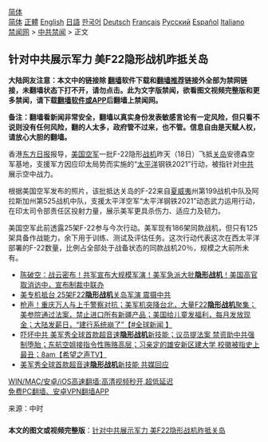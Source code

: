  <!-- 面包屑导航 --> <div class="breadcrumb"><!-- GTranslate: https://gtranslate.io/ -->  <div class="switcher notranslate">  <div class="selected">  <a href="#" onclick="return false;"> 简体</a>  </div>  <div class="option">  <a href="https://www.bannedbook.org" onclick="doGTranslate('zh-CN|zh-CN');jQuery('div.switcher div.selected a').html(jQuery(this).html());return false;" title="简体中文" class="nturl selected"> 简体</a>  <a href="https://www.bannedbook.org/zh-tw/" onclick="doGTranslate('zh-CN|zh-TW');jQuery('div.switcher div.selected a').html(jQuery(this).html());return false;" title="繁體中文" class="nturl"> 正體</a>  <a href="https://www.bannedbook.org/en/" onclick="doGTranslate('zh-CN|en');jQuery('div.switcher div.selected a').html(jQuery(this).html());return false;" title="English" class="nturl"> English</a>  <a href="https://www.bannedbook.org/ja/" onclick="doGTranslate('zh-CN|ja');jQuery('div.switcher div.selected a').html(jQuery(this).html());return false;" title="日本語" class="nturl"> 日語</a>  <a href="https://www.bannedbook.org/ko/" onclick="doGTranslate('zh-CN|ko');jQuery('div.switcher div.selected a').html(jQuery(this).html());return false;" title="한국어" class="nturl"> 한국어</a>  <a href="https://www.bannedbook.org/de/" onclick="doGTranslate('zh-CN|de');jQuery('div.switcher div.selected a').html(jQuery(this).html());return false;" title="Deutsch" class="nturl"> Deutsch</a>  <a href="https://www.bannedbook.org/fr/" onclick="doGTranslate('zh-CN|fr');jQuery('div.switcher div.selected a').html(jQuery(this).html());return false;" title="Français" class="nturl"> Français</a>  <a href="https://www.bannedbook.org/ru/" onclick="doGTranslate('zh-CN|ru');jQuery('div.switcher div.selected a').html(jQuery(this).html());return false;" title="Русский" class="nturl"> Русский</a>  <a href="https://www.bannedbook.org/es/" onclick="doGTranslate('zh-CN|es');jQuery('div.switcher div.selected a').html(jQuery(this).html());return false;" title="Español" class="nturl"> Español</a>  <a href="https://www.bannedbook.org/it/" onclick="doGTranslate('zh-CN|it');jQuery('div.switcher div.selected a').html(jQuery(this).html());return false;" title="Italiano" class="nturl"> Italiano</a>  </div>  </div>      <div class='breadcrumb-sub'><!-- Breadcrumb NavXT 6.3.0 --> <a href="https://www.bannedbook.org/" class="home">禁闻网</a> &gt; <a href="https://www.bannedbook.org/bnews/cbnews/" class="category">中共禁闻</a> &gt; 正文</div></div><h2>针对中共展示军力 美F22隐形战机昨抵关岛</h2> <p class="notice"><b>大陆网友注意：本文中的链接除 <a href="https://github.com/bannedbook/fanqiang" >翻墙</a>软件下载和<a href="https://github.com/killgcd/justmysocks/blob/master/README.md">翻墙推荐</a>链接外全部为禁网链接，未翻墙状态下打不开，请勿点击。此为文字版禁闻，欲看图文视频完整版和更多禁闻，请下载<a href="https://github.com/bannedbook/fanqiang">翻墙软件或APP</a>后翻墙上禁闻网。</p><p>备注：翻墙看新闻非常安全，翻墙以真实身份发表敏感言论有一定风险，但只看不说则没有任何风险，翻的人太多，政府管不过来，也不管。信息自由是天赋人权，请放心大胆的翻墙。</b></p>  <div class="entry"> <p id="conimg">香港<a href="https://www.bannedbook.org/bnews/tag/%e4%b8%9c%e6%96%b9%e6%97%a5%e6%8a%a5/" class="st_tag internal_tag" rel="tag" title="标签 东方日报 下的日志">东方日报</a>报导，<a href="https://www.bannedbook.org/bnews/tag/%E7%BE%8E%E5%9B%BD%E7%A9%BA%E5%86%9B/" class="st_tag internal_tag" rel="tag" title="标签 美国空军 下的日志">美国空军</a>一批F-22隐形<a href="https://www.bannedbook.org/bnews/tag/%e6%88%98%e6%9c%ba/" class="st_tag internal_tag" rel="tag" title="标签 战机 下的日志">战机</a>昨天（18日）飞抵<a href="https://www.bannedbook.org/bnews/tag/%E5%85%B3%E5%B2%9B/" class="st_tag internal_tag" rel="tag" title="标签 关岛 下的日志">关岛</a>安德森空军基地，支援军方因应印太局势而实施的“<a href="https://www.bannedbook.org/bnews/tag/%e5%a4%aa%e5%b9%b3%e6%b4%8b/" class="st_tag internal_tag" rel="tag" title="标签 太平洋 下的日志">太平洋</a>钢铁2021”行动，被指针对<a href="https://www.bannedbook.org/bnews/tag/%e4%b8%ad%e5%85%b1/" class="st_tag internal_tag" rel="tag" title="标签 中共 下的日志">中共</a>展示空中战力。</p> <p>根据美国空军发布的照片，该批抵达关岛的F-22来自<a href="https://www.bannedbook.org/bnews/tag/%e5%a4%8f%e5%a8%81%e5%a4%b7/" class="st_tag internal_tag" rel="tag" title="标签 夏威夷 下的日志">夏威夷</a>州第199战机中队及阿拉斯加州第525战机中队，支援太平洋空军“太平洋钢铁2021”动态武力运用行动，在印太司令部责任区投射力量，展示美军更具杀伤力、适应力及韧力。</p>  <p>美国空军此前透露25架F-22参与今次行动。美军现有186架同款战机，但只有125架具备作战能力，余下用于训练、测试及评估任务。这次行动代表这次在西太平洋部署的F-22数量，比例占全部处于战备状态的同款战机20％，规模之大前所未有。</p> <ul class='op-related-articles' title='相关阅读'> <li><a href='https://www.bannedbook.org/bnews/bannedvideo/20210717/1588888.html' target='_blank'>陈破空：战云密布！共军宣布大规模军演！美军急派大批<b>隐形战机</b>！美国高官取消访中，宣布制裁中联办</a></li> <li><a href='https://www.bannedbook.org/bnews/comments/20210716/1588226.html' target='_blank'>美专机抵台 25架F22<b>隐形战机</b>关岛军演 震摄中共</a></li> <li><a href='https://www.bannedbook.org/bnews/bannedvideo/20210716/1588071.html' target='_blank'>枪声！重庆万人与上千警察对抗；美军机突降台北，大量F22<b>隐形战机</b>聚集；美参院通过法案，禁止进口所有新疆产品；美国给儿童发福利，每月发放现金；大陆发薪日，“建行系统崩了”【#全球新闻 】</a></li> <li><a href='https://www.bannedbook.org/bnews/comments/20210423/1532340.html' target='_blank'>吓坏中共 美军秀全球首款超音速<b>隐形战机</b>新技能；议员提法案 禁资助中共强制堕胎；东航空姐接指令性贿赂高层；习亲定的雄安新区建大学 校徽被指史上最丑；8am【希望之声TV】</a></li> <li><a href='https://www.bannedbook.org/bnews/comments/20210423/1531751.html' target='_blank'>美军秀全球首款超音速<b>隐形战机</b>新技能 共媒回应</a></li> </ul> <p class="texttj"> <a href="https://github.com/bannedbook/fanqiang/wiki/V2ray%E6%9C%BA%E5%9C%BA" target="_blank">WIN/MAC/安卓/iOS高速翻墙:高清视频秒开,超低延迟</a><br/> <a href="https://github.com/bannedbook/fanqiang/wiki/%E7%A6%81%E9%97%BB%E7%BD%91%E5%AE%89%E5%8D%93%E7%BF%BB%E5%A2%99%E6%96%B0%E9%97%BBAPP" target="_blank">免费PC翻墙、安卓VPN翻墙APP</a></p> <p> 来源：中时 </p><a name='sharetosocial'></a>  <div style="margin-bottom:5px;padding-bottom:5px;clear:both"> <div id="archive-pix-1" class="banner-ads"> <!-- AuctionX Display platform tag START --> <div id="26318x728x90x621x_ADSLOT2" clicktrack="%%CLICK_URL_ESC%%"></div> <!-- AuctionX Display platform tag END --> </div> <div id="archive-pix-2" class="banner-ads"> <!-- AuctionX Display platform tag START --> <div id="26315x300x250x621x_ADSLOT2" clicktrack="%%CLICK_URL_ESC%%"></div> <!-- AuctionX Display platform tag END --> </div> </div>  <div id="archive-pix-1" class="banner-ads"> <!-- AuctionX Display platform tag START --> <div id="26318x728x90x621x_ADSLOT3" clicktrack="%%CLICK_URL_ESC%%"></div> <!-- AuctionX Display platform tag END --> </div> <div><b>本文的图文或视频完整版</b>：<a href='https://www.bannedbook.org/bnews/cbnews/20210719/1590057.html'>针对中共展示军力 美F22隐形战机昨抵关岛</a></div>  </div><!--END ENTRY--> 